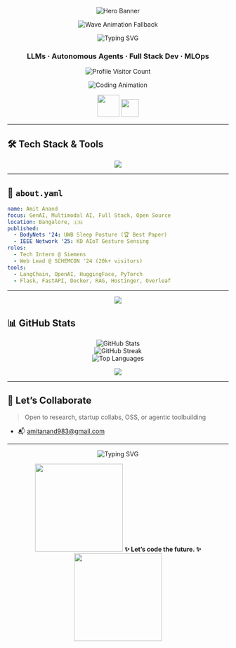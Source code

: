 <!-- Glitchy Hero Banner (Fallback to GIF if SVG fails) -->
<p align="center">
  <img src="https://media.giphy.com/media/TilmLMmWrRYYHjLfub/giphy.gif" style="max-width: 100%; height: auto;" alt="Hero Banner"/>
</p>

<!-- Animated Wave Background (fallback with animated GIF) -->
<p align="center">
  <img src="https://raw.githubusercontent.com/Amitanand983/assets/main/animated_wave_fallback.gif" style="max-width: 100%; height: auto;" alt="Wave Animation Fallback"/>
</p>

<!-- Particle Typing Animation -->
<p align="center">
  <img src="https://readme-typing-svg.demolab.com?font=Fira+Code&pause=1000&center=true&vCenter=true&multiline=true&width=700&height=150&lines=Hi+%F0%9F%91%8B%2C+I'm+Amit+Anand;Full-Stack+Gen+AI+Engineer+%7C+Researcher" alt="Typing SVG" style="max-width: 100%; height: auto;"/>
</p>

<h3 align="center">LLMs · Autonomous Agents · Full Stack Dev · MLOps </h3>

<p align="center">
  <img src="https://komarev.com/ghpvc/?username=Amitanand983&color=blueviolet&style=flat-square&since=1010" alt="Profile Visitor Count" />
</p>

<!-- Developer GIF -->
<p align="center">
  <img src="https://media.giphy.com/media/qgQUggAC3Pfv687qPC/giphy.gif" style="max-width: 100%; height: auto;" alt="Coding Animation"/>
</p>

<!-- Animated Waving Hand and Rocket -->
<p align="center">
  <img src="https://raw.githubusercontent.com/mayhemantt/mayhemantt/master/assets/rocket.gif" width="50"/>
  <img src="https://raw.githubusercontent.com/mayhemantt/mayhemantt/master/assets/hi.gif" width="40"/>
</p>

---

## 🛠️ Tech Stack & Tools

<p align="center">
  <img src="https://skillicons.dev/icons?i=py,tensorflow,pytorch,fastapi,flask,docker,git,github,vscode,figma,js,ts,react,nextjs,vercel,tailwind,linux,sqlite,mysql&perline=10" style="max-width: 100%; height: auto;"/>
</p>

---

## 🔮 `about.yaml`

```yaml
name: Amit Anand
focus: GenAI, Multimodal AI, Full Stack, Open Source
location: Bangalore, 🇮🇳
published:
  - BodyNets '24: UWB Sleep Posture (🏆 Best Paper)
  - IEEE Network '25: KD AIoT Gesture Sensing
roles:
  - Tech Intern @ Siemens 
  - Web Lead @ SCHEMCON '24 (20k+ visitors)
tools:
  - LangChain, OpenAI, HuggingFace, PyTorch
  - Flask, FastAPI, Docker, RAG, Hostinger, Overleaf
```

---

<!-- Animated Divider -->
<p align="center">
  <img src="https://user-images.githubusercontent.com/74038190/229037195-7b553f9f-3060-4de4-9c84-1ebac11ea6be.gif" style="max-width: 80%; height: auto;"/>
</p>

## 📊 GitHub Stats

<p align="center">
  <img src="https://github-readme-stats.vercel.app/api?username=Amitanand983&show_icons=true&theme=radical" alt="GitHub Stats" style="max-width: 100%; height: auto;"/>
  <br/>
  <img src="https://github-readme-streak-stats.herokuapp.com/?user=Amitanand983&theme=radical" alt="GitHub Streak" style="max-width: 100%; height: auto;"/>
  <br/>
  <img src="https://github-readme-stats.vercel.app/api/top-langs/?username=Amitanand983&layout=compact&theme=radical" alt="Top Languages" style="max-width: 100%; height: auto;"/>
</p>

<!-- Snake Animation Replacement with GitHub Trophy -->
<p align="center">
  <img src="https://github-profile-trophy.vercel.app/?username=Amitanand983&theme=radical&no-frame=true&margin-w=10&column=7" style="max-width: 100%; height: auto;"/>
</p>

---

## 🤝 Let’s Collaborate

> Open to research, startup collabs, OSS, or agentic toolbuilding

- 📬 [amitanand983@gmail.com](mailto:amitanand983@gmail.com)

---

<p align="center">
  <img src="https://readme-typing-svg.demolab.com?font=Roboto+Mono&weight=500&pause=1000&color=00FF00&center=true&vCenter=true&width=700&lines=Autonomous+AI+Agents...;LangChain+Pipelines...;OSS+Infra+for+Impactful+AI..." alt="Typing SVG" style="max-width: 100%; height: auto;"/>
</p>

<p align="center">
  <img src="https://media.giphy.com/media/du3J3cXyzhj75IOgvA/giphy.gif" width="200"/>
  <b>✨ Let’s code the future. ✨</b>
  <img src="https://media.giphy.com/media/RbDKaczqWovIugyJmW/giphy.gif" width="200"/>
</p>
